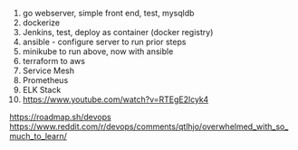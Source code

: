 1. go webserver, simple front end, test, mysqldb
2. dockerize
3. Jenkins, test, deploy as container (docker registry)
4. ansible - configure server to run prior steps
5. minikube to run above, now with ansible
6. terraform to aws
7. Service Mesh
8. Prometheus
9.  ELK Stack
10. https://www.youtube.com/watch?v=RTEgE2lcyk4

https://roadmap.sh/devops
https://www.reddit.com/r/devops/comments/qtlhjo/overwhelmed_with_so_much_to_learn/